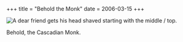 +++
title = "Behold the Monk"
date = 2006-03-15
+++

![A dear friend gets his head shaved starting with the middle / top.](/photos/BeholdTheMonk.jpg)

Behold, the Cascadian Monk.
